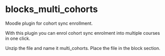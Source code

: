 # blocks_multi_cohorts
Moodle plugin for cohort sync enrollment.

With this plugin you can enrol cohort sync enrolment into multiple courses in one click. 

Unzip the file and name it multi_cohorts.
Place the file in the block section.

